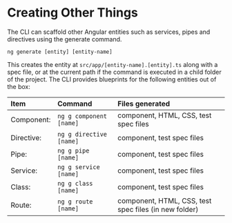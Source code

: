# Creating Other Things

The CLI can scaffold other Angular entities such as services, pipes and directives using the generate command.

`ng generate [entity] [entity-name]`

This creates the entity at `src/app/[entity-name].[entity].ts` along with a spec file, or at the current path if the command is executed in a child folder of the project. The CLI provides blueprints for the following entities out of the box:

| Item | Command | Files generated |
| :--- | :--- | :--- |
| Component: | `ng g component [name]` | component, HTML, CSS, test spec files |
| Directive: | `ng g directive [name]` | component, test spec files |
| Pipe: | `ng g pipe [name]` | component, test spec files |
| Service: | `ng g service [name]` | component, test spec files |
| Class: | `ng g class [name]` | component, test spec files |
| Route: | `ng g route [name]` | component, HTML, CSS, test spec files \(in new folder\) |

